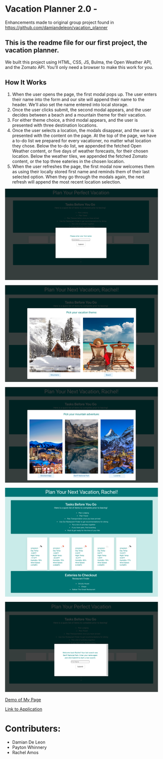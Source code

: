 # Vacation Planner 2.0 - 

Enhancements made to original group project found in https://github.com/damiandeleon/vacation_planner

## This is the readme file for our first project, the vacation planner.

We built this project using HTML, CSS, JS, Bulma, the Open Weather API, and the Zomato API. You'll only need a browser to make this work for you.

## How It Works
1. When the user opens the page, the first modal pops up. The user enters their name into the form and our site will append their name to the header. We'll also set the name entered into local storage.
2. Once the user clicks submit, the second modal appears, and the user decides between a beach and a mountain theme for their vacation.
3. For either theme choice, a third modal appears, and the user is presented with three destination locations.
4. Once the user selects a location, the modals disappear, and the user is presented with the content on the page. At the top of the page, we have a to-do list we prepared for every vacationer, no matter what location they chose. Below the to-do list, we appended the fetched Open Weather content, or five days of weather forecasts, for their chosen location. Below the weather tiles, we appended the fetched Zomato content, or the top three eateries in the chosen location.
5. When the user refreshes the page, the first modal now welcomes them as using their locally stored first name and reminds them of their last selected option. When they go through the modals again, the next refresh will append the most recent location selection.

![My Deployed Project](assets/deployedPhotos/firstLandingPage.png)

![My Deployed Project](assets/deployedPhotos/secondModal.png)

![My Deployed Project](assets/deployedPhotos/thirdModal.png)

![My Deployed Project](assets/deployedPhotos/finalView.png)

![My Deployed Project](assets/deployedPhotos/returningUser.png)

[Demo of My Page](https://drive.google.com/file/d/1M_CCbE0Xs521InO8FWSQAH44G_JZTp5Z/view)

[Link to Application](https://damiandeleon.github.io/vacation_planner/)

# Contributers:
- Damian De Leon
- Payton Whinnery
- Rachel Amos